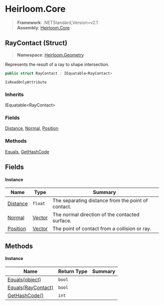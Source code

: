 # Heirloom.Core

> **Framework**: .NETStandard,Version=v2.1  
> **Assembly**: [Heirloom.Core][0]

## RayContact (Struct)

> **Namespace**: [Heirloom.Geometry][0]

Represents the result of a ray to shape intersection.

```cs
public struct RayContact : IEquatable<RayContact>
```

`IsReadOnlyAttribute`

### Inherits

IEquatable\<RayContact>

### Fields

[Distance][1], [Normal][2], [Position][3]

### Methods

[Equals][4], [GetHashCode][5]

## Fields

#### Instance

| Name          | Type        | Summary                                            |
|---------------|-------------|----------------------------------------------------|
| [Distance][1] | `float`     | The separating distance from the point of contact. |
| [Normal][2]   | [Vector][6] | The normal direction of the contacted surface.     |
| [Position][3] | [Vector][6] | The point of contact from a collision or ray.      |

## Methods

#### Instance

| Name                    | Return Type | Summary |
|-------------------------|-------------|---------|
| [Equals(object)][4]     | `bool`      |         |
| [Equals(RayContact)][4] | `bool`      |         |
| [GetHashCode()][5]      | `int`       |         |

[0]: ../../Heirloom.Core.md
[1]: RayContact/Distance.md
[2]: RayContact/Normal.md
[3]: RayContact/Position.md
[4]: RayContact/Equals.md
[5]: RayContact/GetHashCode.md
[6]: ../Heirloom/Vector.md
